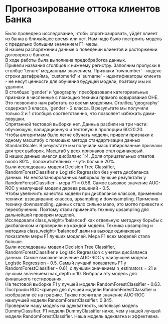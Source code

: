 # Прогнозирование оттока клиентов Банка  
Было проведено исследование, чтобы спрогнозировать, уйдёт клиент из банка в ближайшее время или нет. Нам надо было построить модель с предельно большим значением F1-меры.  
В нашем распоряжении данные о поведении клиентов и расторжении договоров с банком.   
В ходе работы была выполнена предобработка данных.  
Привели названия столбцов к нижнему регистру. Заполним пропуски в столбце 'tenure' медианным значением. Признаки 'rownumber' - индекс строки датафрейма, 'customerid' и 'surname' - идентификаторы клиента - не несут ценности для обучения будущей модели, поэтому мы их удалили.    
В столбцах 'gender' и 'geography' преобразовали категориальные признаки в численные с помощью техники прямого кодирования OHE. Это позволило нам работать со всеми моделями. Столбец 'geography' содержал 3 класса, 'gender'- 2 класса. В результате мы получили только 2 и 1 столбцов соответственно, что позволяет избежать дами-ловушки.    
Спрятанной тестовой выборки нет. Данные разбили на три части: обучающую, валидационную и тестовую в пропорции 60:20:20.    
Чтобы алгоритмам было легче обучать модели, привели признаки к одному масштабу с помощью метода стандартизации данных StandardScaler. В результате мы получили масштабированные признаки для трех выборок. Масштаб у всех признаков стал одинаковый.    
В наших данных имелся дисбаланс 1:4. Доля отрицательных ответов около 80% , положитительных - чуть больше 20%.  
Были исследованы модели Decision Tree Classifier, RandomForestClassifier и Logistic Regression без учета дисбаланса данных. На несбалансированных выборках лучшие результаты у RandomForestClassifier - мера F1 = 0.56. Самое высокое значение AUC-ROC у наилучшей модели дерева решений - 0.5.  
Чтобы увеличить качество модели при дисбалансе классов, применили техники: взвешивание классов, upsampling и downsampling. Применив технику downsampling, данных стало сильно мало, это могло привести к переобучению. Поэтому стали применять технику upsampling для дальнейшей проверки моделей.  
Исследовали class_weight='balanced' как отдельную методику борьбы с дисбалансом и проверили на каждой модели. Техника upsampling и методика class_weight='balanced' дали на выходе одинаковые показатели меры F1 лучших моделей. Мера F1 всех моделей стала больше.  
Были исследованы модели Decision Tree Classifier, RandomForestClassifier и Logistic Regression с учетом дисбаланса данных. Самое высокое значение AUC-ROC у наилучшей модели Logistic Regression - 0.5. Самый лучший показатель F1 у RandomForestClassifier - 0.61, с лучшим значением n_estimators = 21 и лучшим значением max_depth = 10. Выбрали эту модель для финального тестирования.  
На тестовой выборке F1 у лучшей модели RandomForestClassifier - 0.63.  
Построили ROC-кривую для лучшей модели RandomForestClassifier и изобразили её на графике. Также посчитали значение AUC-ROC наилучшей модели RandomForestClassifier: 0.845.  
Проверили нашу модель на адекватность, используя модель DummyClassifier. F1 модели DummyClassifier ниже, чем у нашей лучшей модели RandomForestClassifier. Наша модель адекватна и эффективна.  
